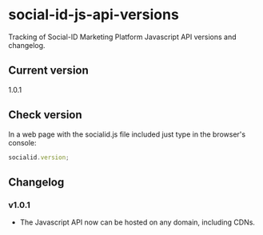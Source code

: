 # social-id-js-api-versions

Tracking of Social-ID Marketing Platform Javascript API versions and changelog.

## Current version

  1.0.1

## Check version

In a web page with the socialid.js file included just type in the browser's console:

```javascript
socialid.version;
```
  
## Changelog

### v1.0.1

* The Javascript API now can be hosted on any domain, including CDNs.
